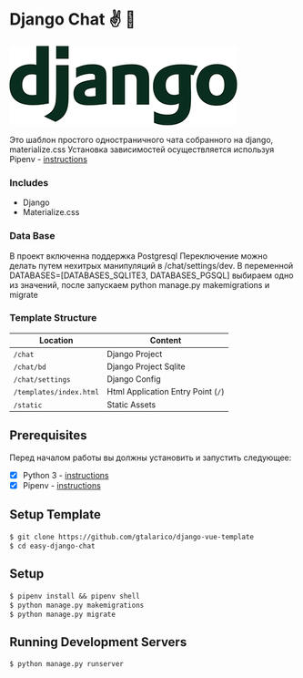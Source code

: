 # Django Chat ✌️ 🐍

![Django Logo](./static/images/logo-django.png "Django Logo")

Это шаблон простого одностраничного чата собранного на django, materialize.css
Установка зависимостей осуществляется используя Pipenv - 
[instructions](https://pipenv.readthedocs.io/en/latest/install/#installing-pipenv)

### Includes

* Django
* Materialize.css

### Data Base

В проект включенна поддержка Postgresql
Переключение можно делать путем нехитрых манипуляций в /chat/settings/dev.
В переменной DATABASES=[DATABASES_SQLITE3, DATABASES_PGSQL] выбираем одно из значений, 
после запускаем python manage.py makemigrations и migrate

### Template Structure


| Location                 |  Content                                   |
|--------------------------|--------------------------------------------|
| `/chat`                  | Django Project                             |
| `/chat/bd`               | Django Project Sqlite                            |
| `/chat/settings`         | Django Config                              |
| `/templates/index.html`  | Html Application Entry Point (`/`)         |
| `/static`                | Static Assets                              |


## Prerequisites

Перед началом работы вы должны установить и запустить следующее:

- [X] Python 3 - [instructions](https://wiki.python.org/moin/BeginnersGuide)
- [X] Pipenv - [instructions](https://pipenv.readthedocs.io/en/latest/install/#installing-pipenv)

## Setup Template

```
$ git clone https://github.com/gtalarico/django-vue-template
$ cd easy-django-chat
```

## Setup
```
$ pipenv install && pipenv shell
$ python manage.py makemigrations
$ python manage.py migrate
```

## Running Development Servers

```
$ python manage.py runserver
```